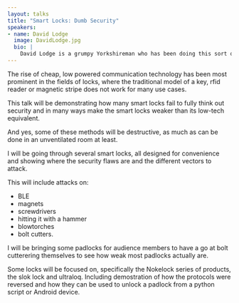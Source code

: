 ```yaml
---
layout: talks
title: "Smart Locks: Dumb Security"
speakers:
- name: David Lodge
  image: DavidLodge.jpg
  bio: |
    David Lodge is a grumpy Yorkshireman who has been doing this sort of stuff for too long. Pen tester by day, pretender at hardware by night; likes taking stuff apart, but is unable to get it back together afterwards. He's only doing this because he's never been to Oslo and to try and get a free ticket and is secretly hoping that no-one will be present at the talk.
---
```


The rise of cheap, low powered communication technology has been most prominent in the fields of locks, where the traditional model of a key, rfid reader or magnetic stripe does not work for many use cases.

This talk will be demonstrating how many smart locks fail to fully think out security and in many ways make the smart locks weaker than its low-tech equivalent.

And yes, some of these methods will be destructive, as much as can be done in an unventilated room at least.

I will be going through several smart locks, all designed for convenience and showing where the security flaws are and the different vectors to attack. 

This will include attacks on:
* BLE
* magnets
* screwdrivers
* hitting it with a hammer
* blowtorches
* bolt cutters. 

I will be bringing some padlocks for audience members to have a go at bolt cutterering themselves to see how weak most padlocks actually are.

Some locks will be focused on, specifically the Nokelock series of products, the slok lock and ultraloq. Including demostration of how the protocols were reversed and how they can be used to unlock a padlock from a python script or Android device.
